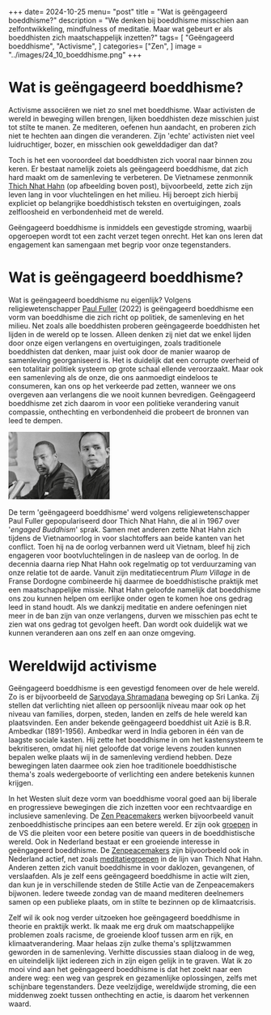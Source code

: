 +++
date= 2024-10-25
menu= "post"
title = "Wat is geëngageerd boeddhisme?"
description = "We denken bij boeddhisme misschien aan zelfontwikkeling, mindfulness of meditatie. Maar wat gebeurt er als boeddhisten zich maatschappelijk inzetten?"
tags= [
		"Geëngageerd boeddhisme",
		"Activisme",
]
categories= ["Zen",
]
image = "../images/24_10_boeddhisme.png"
+++

# Wat is geëngageerd boeddhisme? 

Activisme associëren we niet zo snel met boeddhisme. Waar activisten de wereld in beweging willen brengen, lijken boeddhisten deze misschien juist tot stilte te manen. Ze mediteren, oefenen hun aandacht, en proberen zich niet te hechten aan dingen die veranderen. Zijn 'echte' activisten niet veel luidruchtiger, bozer, en misschien ook gewelddadiger dan dat? 

Toch is het een vooroordeel dat boeddhisten zich vooral naar binnen zou keren. Er bestaat namelijk zoiets als geëngageerd boeddhisme, dat zich hard maakt om de samenleving te verbeteren. De Vietnamese zenmonnik [Thich Nhat Hahn](https://en.wikipedia.org/wiki/Th%C3%ADch_Nh%E1%BA%A5t_H%E1%BA%A1nh) (op afbeelding boven post), bijvoorbeeld, zette zich zijn leven lang in voor vluchtelingen en het milieu. Hij beroept zich hierbij expliciet op belangrijke boeddhistisch teksten en overtuigingen, zoals zelfloosheid en verbondenheid met de wereld. 

Geëngageerd boeddhisme is inmiddels een gevestigde stroming, waarbij opgeroepen wordt tot een zacht verzet tegen onrecht. Het kan ons leren dat engagement kan samengaan met begrip voor onze tegenstanders. 

# Wat is geëngageerd boeddhisme? 

Wat is geëngageerd boeddhisme nu eigenlijk? Volgens religiewetenschapper [Paul Fuller](https://www.bloomsbury.com/us/introduction-to-engaged-buddhism-9781350129092/) (2022) is geëngageerd boeddhisme een vorm van boeddhisme die zich richt op politiek, de samenleving en het milieu. Net zoals alle boeddhisten proberen geëngageerde boeddhisten het lijden in de wereld op te lossen. Alleen denken zij niet dat we enkel lijden door onze eigen verlangens en overtuigingen, zoals traditionele boeddhisten dat denken, maar juist ook door de manier waarop de samenleving georganiseerd is. Het is duidelijk dat een corrupte overheid of een totalitair politiek systeem op grote schaal ellende veroorzaakt. Maar ook een samenleving als de onze, die ons aanmoedigt eindeloos te consumeren, kan ons op het verkeerde pad zetten, wanneer we ons overgeven aan verlangens die we nooit kunnen bevredigen. Geëngageerd boeddhisme zet zich daarom in voor een politieke verandering vanuit compassie, onthechting en verbondenheid die probeert de bronnen van leed te dempen.

<img src="../images/hahn_king.png" width="200" />

De term 'geëngageerd boeddhisme' werd volgens religiewetenschapper Paul Fuller gepopulariseerd door Thich Nhat Hahn, die al in 1967 over '*engaged Buddhism*' sprak. Samen met anderen zette Nhat Hahn zich tijdens de Vietnamoorlog in voor slachtoffers aan beide kanten van het conflict. Toen hij na de oorlog verbannen werd uit Vietnam, bleef hij zich engageren voor bootvluchtelingen in de nasleep van de oorlog. In de decennia daarna riep Nhat Hahn ook regelmatig op tot verduurzaming van onze relatie tot de aarde. Vanuit zijn meditatiecentrum *Plum Village* in de Franse Dordogne combineerde hij daarmee de boeddhistische praktijk met een maatschappelijke missie. Nhat Hahn geloofde namelijk dat boeddhisme ons zou kunnen helpen om eerlijke onder ogen te komen hoe ons gedrag leed in stand houdt. Als we dankzij meditatie en andere oefeningen niet meer in de ban zijn van onze verlangens, durven we misschien pas echt te zien wat ons gedrag tot gevolgen heeft. Dan wordt ook duidelijk wat we kunnen veranderen aan ons zelf en aan onze omgeving.

# Wereldwijd activisme

Geëngageerd boeddhisme is een gevestigd fenomeen over de hele wereld. Zo is er bijvoorbeeld de [Sarvodaya Shramadana](https://www.sarvodaya.org/) beweging op Sri Lanka. Zij stellen dat verlichting niet alleen op persoonlijk niveau maar ook op het niveau van families, dorpen, steden, landen en zelfs de hele wereld kan plaatsvinden. Een ander bekende geëngageerd boeddhist uit Azië is B.R. Ambedkar (1891-1956). Ambedkar werd in India geboren in één van de laagste sociale kasten. Hij zette het boeddhisme in om het kastensysteem te bekritiseren, omdat hij niet geloofde dat vorige levens zouden kunnen bepalen welke plaats wij in de samenleving verdiend hebben. Deze bewegingen laten daarmee ook zien hoe traditionele boeddhistische thema's zoals wedergeboorte of verlichting een andere betekenis kunnen krijgen. 

In het Westen sluit deze vorm van boeddhisme vooral goed aan bij liberale en progressieve bewegingen die zich inzetten voor een rechtvaardige en inclusieve samenleving. De [Zen Peacemakers](https://zenpeacemakers.org/) werken bijvoorbeeld vanuit zenboeddhistische principes aan een betere wereld. Er zijn ook [groepen](https://gaybuddhist.org/) in de VS die pleiten voor een betere positie van queers in de boeddhistische wereld. Ook in Nederland bestaat er een groeiende interesse in geëngageerd boeddhisme. De [Zenpeacemakers](https://zenpeacemakers.nl) zijn bijvoorbeeld ook in Nederland actief, net zoals [meditatiegroepen](./https:/aandacht.net) in de lijn van Thich Nhat Hahn. Anderen zetten zich vanuit boeddhisme in voor daklozen, gevangenen, of verslaafden. Als je zelf eens geëngageerd boeddhisme in actie wilt zien, dan kun je in verschillende steden de Stille Actie van de Zenpeacemakers bijwonen. Iedere tweede zondag van de maand mediteren deelnemers samen op een publieke plaats, om in stilte te bezinnen op de klimaatcrisis.

Zelf wil ik ook nog verder uitzoeken hoe geëngageerd boeddhisme in theorie en praktijk werkt. Ik maak me erg druk om maatschappelijke problemen zoals racisme, de groeiende kloof tussen arm en rijk, en klimaatverandering. Maar helaas zijn zulke thema's splijtzwammen geworden in de samenleving. Verhitte discussies staan dialoog in de weg, en uiteindelijk lijkt iedereen zich in zijn eigen gelijk in te graven. Wat ik zo mooi vind aan het geëngageerd boeddhisme is dat het zoekt naar een andere weg: een weg van gesprek en gezamenlijke oplossingen, zelfs met schijnbare tegenstanders. Deze veelzijdige, wereldwijde stroming, die een middenweg zoekt tussen onthechting en actie, is daarom het verkennen waard.


